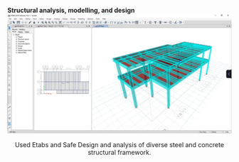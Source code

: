 **Structural analysis, modelling, and design**<br>
![](images/etabs1.jpg)
<p style="text-align: center;">
Used Etabs and Safe Design and analysis of diverse steel and concrete structural framework.
</p>


